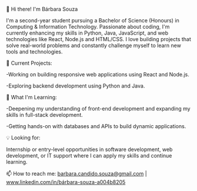 👋 Hi there! I'm Bárbara Souza

I'm a second-year student pursuing a Bachelor of Science (Honours) in Computing & Information Technology. Passionate about coding, I'm currently enhancing my skills in Python, Java, JavaScript, and web technologies like React, Node.js and HTML/CSS. I love building projects that solve real-world problems and constantly challenge myself to learn new tools and technologies.

🔭 Current Projects:

-Working on building responsive web applications using React and Node.js.

-Exploring backend development using Python and Java.

🌱 What I'm Learning:

-Deepening my understanding of front-end development and expanding my skills in full-stack development.

-Getting hands-on with databases and APIs to build dynamic applications.

💡 Looking for: 

Internship or entry-level opportunities in software development, web development, or IT support where I can apply my skills and continue learning.

📫 How to reach me: barbara.candido.souza@gmail.com | www.linkedin.com/in/bárbara-souza-a004b8205

